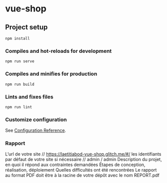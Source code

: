 # vue-shop

## Project setup
```
npm install
```

### Compiles and hot-reloads for development
```
npm run serve
```

### Compiles and minifies for production
```
npm run build
```

### Lints and fixes files
```
npm run lint
```

### Customize configuration
See [Configuration Reference](https://cli.vuejs.org/config/).


### Rapport

L’url de votre site // https://laetitiabod-vue-shop.glitch.me/#/
les identifiants par défaut de votre site si nécessaire // admin / admin
Description du projet, en quoi il répond aux contraintes demandées
Étapes de conception, réalisation, déploiement
Quelles difficultés ont été rencontrées
Le rapport au format PDF doit être à la racine de votre dépôt avec le nom REPORT.pdf
